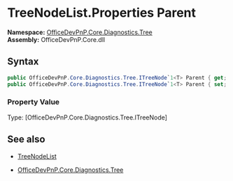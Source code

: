 # TreeNodeList.Properties Parent
**Namespace:** [OfficeDevPnP.Core.Diagnostics.Tree](OfficeDevPnP.Core.Diagnostics.Tree.md)  
**Assembly:** OfficeDevPnP.Core.dll  
## Syntax
```C#
public OfficeDevPnP.Core.Diagnostics.Tree.ITreeNode`1<T> Parent { get; }
public OfficeDevPnP.Core.Diagnostics.Tree.ITreeNode`1<T> Parent { set; }
```

### Property Value
Type: [OfficeDevPnP.Core.Diagnostics.Tree.ITreeNode] 

## See also
- [TreeNodeList](TreeNodeList.md) 

- [OfficeDevPnP.Core.Diagnostics.Tree](OfficeDevPnP.Core.Diagnostics.Tree.md)
